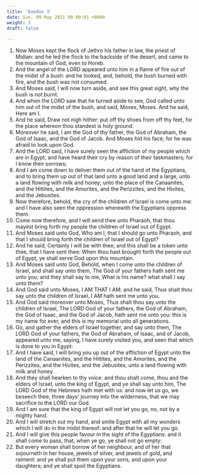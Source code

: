 ```yaml
---
title: 'Exodus 3'
date: Sun, 09 May 2021 00:00:01 +0000
weight: 3
draft: false
  
---
```


1. Now Moses kept the flock of Jethro his father in law, the priest of Midian: and he led the flock to the backside of the desert, and came to the mountain of God, even to Horeb.
2. And the angel of the LORD appeared unto him in a flame of fire out of the midst of a bush: and he looked, and, behold, the bush burned with fire, and the bush was not consumed.
3. And Moses said, I will now turn aside, and see this great sight, why the bush is not burnt.
4. And when the LORD saw that he turned aside to see, God called unto him out of the midst of the bush, and said, Moses, Moses. And he said, Here am I.
5. And he said, Draw not nigh hither: put off thy shoes from off thy feet, for the place whereon thou standest is holy ground.
6. Moreover he said, I am the God of thy father, the God of Abraham, the God of Isaac, and the God of Jacob. And Moses hid his face; for he was afraid to look upon God.
7. And the LORD said, I have surely seen the affliction of my people which are in Egypt, and have heard their cry by reason of their taskmasters; for I know their sorrows;
8. And I am come down to deliver them out of the hand of the Egyptians, and to bring them up out of that land unto a good land and a large, unto a land flowing with milk and honey; unto the place of the Canaanites, and the Hittites, and the Amorites, and the Perizzites, and the Hivites, and the Jebusites.
9. Now therefore, behold, the cry of the children of Israel is come unto me: and I have also seen the oppression wherewith the Egyptians oppress them.
10. Come now therefore, and I will send thee unto Pharaoh, that thou mayest bring forth my people the children of Israel out of Egypt.
11. And Moses said unto God, Who am I, that I should go unto Pharaoh, and that I should bring forth the children of Israel out of Egypt?
12. And he said, Certainly I will be with thee; and this shall be a token unto thee, that I have sent thee: When thou hast brought forth the people out of Egypt, ye shall serve God upon this mountain.
13. And Moses said unto God, Behold, when I come unto the children of Israel, and shall say unto them, The God of your fathers hath sent me unto you; and they shall say to me, What is his name? what shall I say unto them?
14. And God said unto Moses, I AM THAT I AM: and he said, Thus shalt thou say unto the children of Israel, I AM hath sent me unto you.
15. And God said moreover unto Moses, Thus shalt thou say unto the children of Israel, The LORD God of your fathers, the God of Abraham, the God of Isaac, and the God of Jacob, hath sent me unto you: this is my name for ever, and this is my memorial unto all generations.
16. Go, and gather the elders of Israel together, and say unto them, The LORD God of your fathers, the God of Abraham, of Isaac, and of Jacob, appeared unto me, saying, I have surely visited you, and seen that which is done to you in Egypt:
17. And I have said, I will bring you up out of the affliction of Egypt unto the land of the Canaanites, and the Hittites, and the Amorites, and the Perizzites, and the Hivites, and the Jebusites, unto a land flowing with milk and honey.
18. And they shall hearken to thy voice: and thou shalt come, thou and the elders of Israel, unto the king of Egypt, and ye shall say unto him, The LORD God of the Hebrews hath met with us: and now let us go, we beseech thee, three days' journey into the wilderness, that we may sacrifice to the LORD our God.
19. And I am sure that the king of Egypt will not let you go, no, not by a mighty hand.
20. And I will stretch out my hand, and smite Egypt with all my wonders which I will do in the midst thereof: and after that he will let you go.
21. And I will give this people favour in the sight of the Egyptians: and it shall come to pass, that, when ye go, ye shall not go empty:
22. But every woman shall borrow of her neighbour, and of her that sojourneth in her house, jewels of silver, and jewels of gold, and raiment: and ye shall put them upon your sons, and upon your daughters; and ye shall spoil the Egyptians.

